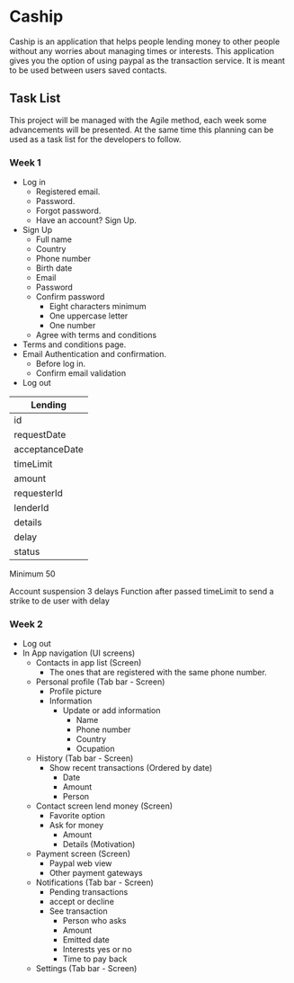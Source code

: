 # Caship

Caship is an application that helps people lending money to other people without any worries about managing times or interests. This application gives you the option of using paypal as the transaction service. It is meant to be used between users saved contacts.

## Task List
This project will be managed with the Agile method, each week some advancements will be presented. At the same time this planning can be used as a task list for the developers to follow.

### Week 1
- Log in 
    - Registered email.
    - Password.
    - Forgot password.
    - Have an account? Sign Up.
- Sign Up
  - Full name
  - Country
  - Phone number
  - Birth date
  - Email
  - Password
  - Confirm password
    - Eight characters minimum
    - One uppercase letter
    - One number
  - Agree with terms and conditions
- Terms and conditions page.
- Email Authentication and confirmation.
  - Before log in.
  - Confirm email validation
- Log out

|  Lending       |
| ---------      |
| id             |
| requestDate    |
| acceptanceDate |
| timeLimit      |
| amount         |
| requesterId    |
| lenderId       |
| details        |
| delay          |
| status         |

Minimum 50 

Account suspension 3 delays
Function after passed timeLimit to send a strike to de user with delay

### Week 2
- Log out 
- In App navigation (UI screens)
  - Contacts in app list (Screen)
    - The ones that are registered with the same phone number.
  - Personal profile (Tab bar - Screen)
    - Profile picture
    - Information
      - Update or add information
        - Name
        - Phone number
        - Country
        - Ocupation
  - History (Tab bar - Screen)
    - Show recent transactions (Ordered by date)
      - Date
      - Amount
      - Person
  - Contact screen lend money (Screen)
    - Favorite option
    - Ask for money
      - Amount
      - Details (Motivation)
  - Payment screen (Screen)
    - Paypal web view
    - Other payment gateways
  - Notifications (Tab bar - Screen)
    - Pending transactions
    - accept or decline
    - See transaction
      - Person who asks
      - Amount
      - Emitted date
      - Interests yes or no
      - Time to pay back
  - Settings (Tab bar - Screen)
